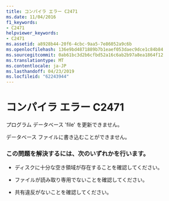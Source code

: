 ```yaml
---
title: コンパイラ エラー C2471
ms.date: 11/04/2016
f1_keywords:
- C2471
helpviewer_keywords:
- C2471
ms.assetid: a8928b44-20f6-4cbc-9aa5-7e86052a9c6b
ms.openlocfilehash: 136e9bd4871889b7b1eaef053daec9dce1c84b84
ms.sourcegitcommit: 0ab61bc3d2b6cfbd52a16c6ab2b97a8ea1864f12
ms.translationtype: MT
ms.contentlocale: ja-JP
ms.lasthandoff: 04/23/2019
ms.locfileid: "62243944"
---
```

# <a name="compiler-error-c2471"></a>コンパイラ エラー C2471

プログラム データベース 'file' を更新できません。

データベース ファイルに書き込むことができません。

### <a name="to-fix-the-problem"></a>この問題を解決するには、次のいずれかを行います。

- ディスクに十分な空き領域が存在することを確認してください。

- ファイルが読み取り専用でないことを確認してください。

- 共有違反がないことを確認してください。